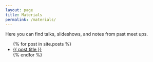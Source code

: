 ```yaml
---
layout: page
title: Materials
permalink: /materials/
---
```


Here you can find talks, slideshows, and notes from past meet ups.

<ul>
  {% for post in site.posts %}
    <li>
      <a href="{{ post.url }}">{{ post.title }}</a>
    </li>
  {% endfor %}
</ul>